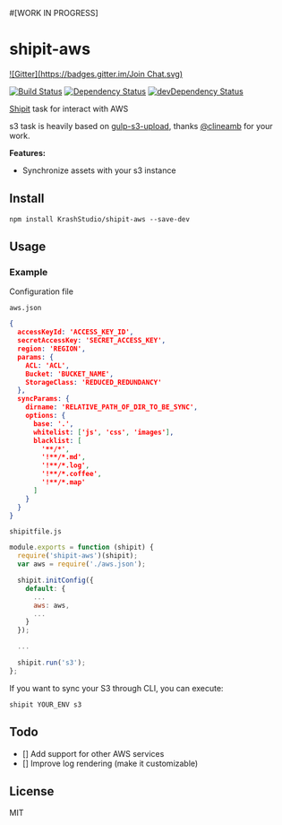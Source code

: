 #[WORK IN PROGRESS]

# shipit-aws

[![Gitter](https://badges.gitter.im/Join Chat.svg)](https://gitter.im/shipitjs/shipit?utm_source=badge&utm_medium=badge&utm_campaign=pr-badge&utm_content=badge)

[![Build Status](https://travis-ci.org/KrashStudio/shipit-aws.svg?branch=master)](https://travis-ci.org/KrashStudio/shipit-aws)
[![Dependency Status](https://david-dm.org/KrashStudio/shipit-aws.svg?theme=shields.io)](https://david-dm.org/KrashStudio/shipit-aws)
[![devDependency Status](https://david-dm.org/KrashStudio/shipit-aws/dev-status.svg?theme=shields.io)](https://david-dm.org/KrashStudio/shipit-aws#info=devDependencies)

[Shipit](https://github.com/shipitjs/shipit) task for interact with AWS

s3 task is heavily based on [gulp-s3-upload](https://github.com/clineamb/gulp-s3-upload), thanks [@clineamb](https://github.com/clineamb/) for your work.

**Features:**

- Synchronize assets with your s3 instance

## Install

```
npm install KrashStudio/shipit-aws --save-dev
```

## Usage

### Example

Configuration file

`aws.json`
```json
{
  accessKeyId: 'ACCESS_KEY_ID',
  secretAccessKey: 'SECRET_ACCESS_KEY',
  region: 'REGION',
  params: {
    ACL: 'ACL',
    Bucket: 'BUCKET_NAME',
    StorageClass: 'REDUCED_REDUNDANCY'
  },
  syncParams: {
    dirname: 'RELATIVE_PATH_OF_DIR_TO_BE_SYNC',
    options: {
      base: '.',
      whitelist: ['js', 'css', 'images'],
      blacklist: [
        '**/*',
        '!**/*.md',
        '!**/*.log',
        '!**/*.coffee',
        '!**/*.map'
      ]
    }
  }
}
```

`shipitfile.js`
```js
module.exports = function (shipit) {
  require('shipit-aws')(shipit);
  var aws = require('./aws.json');

  shipit.initConfig({
    default: {
      ...
      aws: aws,
      ...
    }
  });

  ...

  shipit.run('s3');
};
```

If you want to sync your S3 through CLI, you can execute:

`shipit YOUR_ENV s3`

## Todo

- [] Add support for other AWS services
- [] Improve log rendering (make it customizable)

## License

MIT
